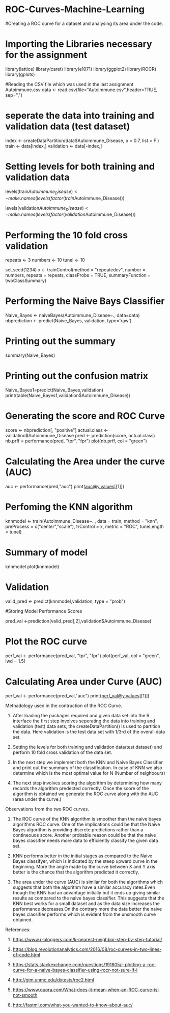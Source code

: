 # ROC-Curves-Machine-Learning
#Creating a ROC curve for a dataset and analysing its area under the code.

# Importing the Libraries necessary for the assignment
library(lattice)
library(caret)
library(e1071)
library(ggplot2)
library(ROCR)
library(gplots)

#Reading the CSV file which was used in the last assignment Autoimmune.csv
data <- read.csv(file="Autoimmune.csv",header=TRUE, sep=",")

# seperate the data into training and validation data (test dataset)
index <- createDataPartition(data$Autoimmune_Disease, p = 0.7, list = F )
train <- data[index,]
validation <- data[-index,]

# Setting levels for both training and validation data
levels(train$Autoimmune_Disease) <- make.names(levels(factor(train$Autoimmune_Disease)))

levels(validation$Autoimmune_Disease) <- make.names(levels(factor(validation$Autoimmune_Disease)))

# Performing the 10 fold cross validation
repeats <- 3
numbers <- 10
tunel <- 10

set.seed(1234)
x <- trainControl(method = "repeatedcv",
                 number = numbers,
                 repeats = repeats,
                 classProbs = TRUE,
                 summaryFunction = twoClassSummary)
                 
# Performing the Naive Bays Classifier
Naive_Bayes <- naiveBayes(Autoimmune_Disease~., data=data)
nbprediction <- predict(Naive_Bayes, validation, type='raw')

# Printing out the summary
summary(Naive_Bayes)

# Printing out the confusion matrix

Naive_Bayes1=predict(Naive_Bayes,validation) 
print(table(Naive_Bayes1,validation$Autoimmune_Disease)) 

# Generating the score and ROC Curve
score <- nbprediction[, "positive"]
actual.class <- validation$Autoimmune_Disease
pred <- prediction(score, actual.class)
nb.prff = performance(pred, "tpr", "fpr")
plot(nb.prff, col = "green")

# Calculating the Area under the curve (AUC)
auc <- performance(pred,"auc")
print(auc@y.values[[1]])

# Perfoming the KNN algorithm
knnmodel <- train(Autoimmune_Disease~. , data = train, method = "knn",
               preProcess = c("center","scale"),
               trControl = x,
               metric = "ROC",
               tuneLength = tunel)

# Summary of model
knnmodel
plot(knnmodel)

# Validation
valid_pred <- predict(knnmodel,validation, type = "prob")

#Storing Model Performance Scores

pred_val <-prediction(valid_pred[,2],validation$Autoimmune_Disease)

# Plot the ROC curve
perf_val <- performance(pred_val, "tpr", "fpr")
plot(perf_val, col = "green", lwd = 1.5)

# Calculating Area under Curve (AUC)
perf_val <- performance(pred_val,"auc")
print(perf_val@y.values[[1]])


Methadology used in the contruction of the ROC Curve.

1) After loading the packages required and given data set into the R interface the first step involves seperating the data into training and validation (test) data sets,  the createDataPartition() is used to partition the data. Here validation is the test data set with 1/3rd of the overall data set.

2) Setting the levels for both training and validation data(test dataset) and perform 10 fold cross validation of the data set.

3) In the next step we implement both the KNN and Naive Bayes Classifier and print out the summary of the classification. In case of KNN we also determine which is the most optimal value for N (Number of neighbours)

4) The next step involves scoring the algorithm by determining how many records the algorithm predected correctly. Once the score of the algorithm is obtained we generate the ROC curve along with the AUC (area under the curve.)

Observations from the two ROC curves.

1) The ROC curve of the KNN algorithm is smoother than the naive bayes algorithms ROC curve. One of the implications could be that the Naive Bayes algorithm is providing discrete predictions rather than a contineouos score. Another probable reason could be that the naive bayes classifier needs more data to efficiently classify the given data set.

2) KNN performs better in the initial stages as compared to the Naive Bayes classifyer, which is indicated by the steep upward curve in the begininng. More the angle made by the curve between X and Y axis better is the chance that the algorithm predicted it correctly.

3) The area under the curve (AUC) is similar for both the algorithms which suggests that both the algorithm have a similar accuracy rates.Even though the KNN had an advantage initially but it ends up giving similar results as compared to the naive bayes classifier. This suggests that the KNN best works for a small dataset and as the data size increases the performance decreases.On the contrary more the data better the naive bayes  classifier performs which is evident from the unsmooth curve obtained.

References:

1) https://www.r-bloggers.com/k-nearest-neighbor-step-by-step-tutorial/

2) https://blog.revolutionanalytics.com/2016/08/roc-curves-in-two-lines-of-code.html

3) https://stats.stackexchange.com/questions/191805/r-plotting-a-roc-curve-for-a-naive-bayes-classifier-using-rocr-not-sure-if-i

4) http://gim.unmc.edu/dxtests/roc2.html

5) https://www.quora.com/What-does-it-mean-when-an-ROC-curve-is-not-smooth

6) http://fastml.com/what-you-wanted-to-know-about-auc/

